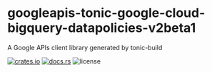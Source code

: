 # googleapis-tonic-google-cloud-bigquery-datapolicies-v2beta1

A Google APIs client library generated by tonic-build

[![crates.io](https://img.shields.io/crates/v/googleapis-tonic-google-cloud-bigquery-datapolicies-v2beta1)](https://crates.io/crates/googleapis-tonic-google-cloud-bigquery-datapolicies-v2beta1)
[![docs.rs](https://img.shields.io/docsrs/googleapis-tonic-google-cloud-bigquery-datapolicies-v2beta1)](https://docs.rs/googleapis-tonic-google-cloud-bigquery-datapolicies-v2beta1)
![license](https://img.shields.io/crates/l/googleapis-tonic-google-cloud-bigquery-datapolicies-v2beta1)
